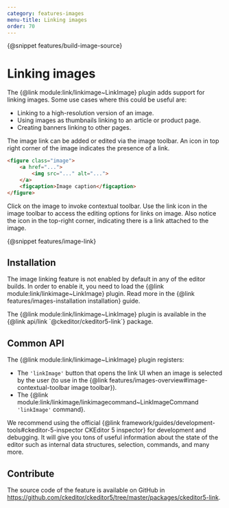 ```yaml
---
category: features-images
menu-title: Linking images
order: 70
---
```

{@snippet features/build-image-source}

# Linking images

The {@link module:link/linkimage~LinkImage} plugin adds support for linking images. Some use cases where this could be useful are:

* Linking to a high-resolution version of an image.
* Using images as thumbnails linking to an article or product page.
* Creating banners linking to other pages.

The image link can be added or edited via the image toolbar. An icon in top right corner of the image indicates the presence of a link.

```html
<figure class="image">
	<a href="...">
		<img src="..." alt="...">
	</a>
	<figcaption>Image caption</figcaption>
</figure>
```
Click on the image to invoke contextual toolbar. Use the link icon in the image toolbar to access the editing options for links on image. Also notice the icon in the top-right corner, indicating there is a link attached to the image.

{@snippet features/image-link}

## Installation

The image linking feature is not enabled by default in any of the editor builds. In order to enable it, you need to load the {@link module:link/linkimage~LinkImage} plugin. Read more in the {@link features/images-installation installation} guide.

<info-box info>
	The {@link module:link/linkimage~LinkImage} plugin is available in the {@link api/link `@ckeditor/ckeditor5-link`} package.
</info-box>

## Common API

The {@link module:link/linkimage~LinkImage} plugin registers:

* The `'linkImage'` button that opens the link UI when an image is selected by the user (to use in the {@link features/images-overview#image-contextual-toolbar image toolbar}).
* The {@link module:link/linkimage/linkimagecommand~LinkImageCommand `'linkImage'` command}.

<info-box>
	We recommend using the official {@link framework/guides/development-tools#ckeditor-5-inspector CKEditor 5 inspector} for development and debugging. It will give you tons of useful information about the state of the editor such as internal data structures, selection, commands, and many more.
</info-box>

## Contribute

The source code of the feature is available on GitHub in https://github.com/ckeditor/ckeditor5/tree/master/packages/ckeditor5-link.
